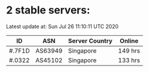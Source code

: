# 2 stable servers:

Latest update at: Sun Jul 26 11:10:11 UTC 2020

| ID | ASN | Server Country | Online |
| -- | --- | -------------- | ------ |
| #.7F1D | AS63949 | Singapore | 149 hrs |
| #.0322 | AS45102 | Singapore | 133 hrs |

